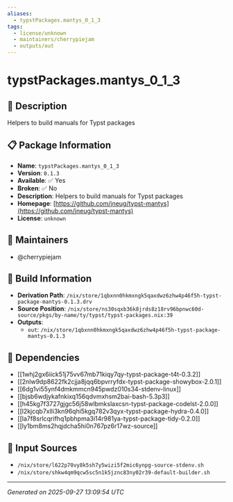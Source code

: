 ```yaml
---
aliases:
  - typstPackages.mantys_0_1_3
tags:
  - license/unknown
  - maintainers/cherrypiejam
  - outputs/out
---
```


# typstPackages.mantys_0_1_3

## 📝 Description

Helpers to build manuals for Typst packages

## 📋 Package Information

- **Name**: `typstPackages.mantys_0_1_3`
- **Version**: `0.1.3`
- **Available**: ✅ Yes
- **Broken**: ✅ No
- **Description**: Helpers to build manuals for Typst packages
- **Homepage**: [https://github.com/jneug/typst-mantys](https://github.com/jneug/typst-mantys)
- **License**: `unknown`
## 👥 Maintainers

- @cherrypiejam


## 🔧 Build Information

- **Derivation Path**: `/nix/store/1qbxnn0hkmxngk5qaxdwz6zhw4p46f5h-typst-package-mantys-0.1.3.drv`
- **Source Position**: `/nix/store/ns30sqxb36k8jrds8z18rv96bpnwc60d-source/pkgs/by-name/ty/typst/typst-packages.nix:39`
- **Outputs**:
  - `out`:  `/nix/store/1qbxnn0hkmxngk5qaxdwz6zhw4p46f5h-typst-package-mantys-0.1.3`

## 🔗 Dependencies

- [[1whj2gx6iick51j75vv67mb71kiqy7qy-typst-package-t4t-0.3.2]]
- [[2nlw9dp8622fk2cjja8jqq6bpvrryfdx-typst-package-showybox-2.0.1]]
- [[6dg1vi55ynf4dmkmmcn945pwdz010s34-stdenv-linux]]
- [[bjsb6wdjykafnkixq156qdvmxhsm2bai-bash-5.3p3]]
- [[h45kg7f3727gjgc56j58wlbmkslaxcsn-typst-package-codelst-2.0.0]]
- [[l2kjcqb7xlli3kn96qhi5kgq782v3qyx-typst-package-hydra-0.4.0]]
- [[la7f8srlcqrifhq1pbhpma3i14r981ya-typst-package-tidy-0.2.0]]
- [[ly1bm8ms2hqjdcha5hi0n767pz6r17wz-source]]

## 📁 Input Sources

- `/nix/store/l622p70vy8k5sh7y5wizi5f2mic6ynpg-source-stdenv.sh`
- `/nix/store/shkw4qm9qcw5sc5n1k5jznc83ny02r39-default-builder.sh`

---
*Generated on 2025-09-27 13:09:54 UTC*

